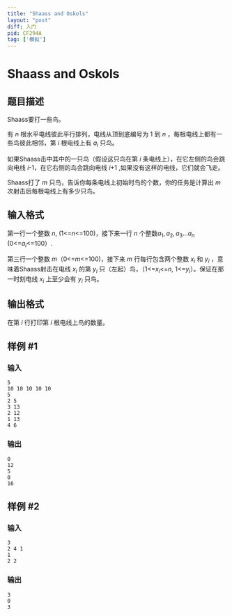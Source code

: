 ```yaml
---
title: "Shaass and Oskols"
layout: "post"
diff: 入门
pid: CF294A
tag: ['模拟']
---
```


# Shaass and Oskols

## 题目描述

Shaass要打一些鸟。

有 $n$ 根水平电线彼此平行排列，电线从顶到底编号为 $1$ 到 $n$ ，每根电线上都有一些鸟彼此相邻，第 $i$ 根电线上有 $a_i$ 只鸟。

如果Shaass击中其中的一只鸟（假设这只鸟在第 $i$ 条电线上），在它左侧的鸟会跳向电线 $i$-1，在它右侧的鸟会跳向电线 $i$+1 ,如果没有这样的电线，它们就会飞走。

Shaass打了 $m$ 只鸟，告诉你每条电线上初始时鸟的个数，你的任务是计算出 $m$ 次射击后每根电线上有多少只鸟。

## 输入格式

第一行一个整数 $n$, (1<=$n$<=100)，接下来一行 $n$ 个整数$a_1,a_2,a_3...a_n$ (0<=$a_i$<=100）.

第三行一个整数 $m$（0<=$m$<=100)，接下来 $m$ 行每行包含两个整数 $x_i$ 和 $y_i$ ，意味着Shaass射击在电线 $x_i$ 的第 $y_i$ 只（左起）鸟，（1<=$x_i$<=$n$, 1<=$y_i$）。保证在那一时刻电线 $x_i$ 上至少会有 $y_i$ 只鸟。

## 输出格式

在第 $i$ 行打印第 $i$ 根电线上鸟的数量。

## 样例 #1

### 输入

```
5
10 10 10 10 10
5
2 5
3 13
2 12
1 13
4 6

```

### 输出

```
0
12
5
0
16

```

## 样例 #2

### 输入

```
3
2 4 1
1
2 2

```

### 输出

```
3
0
3

```

